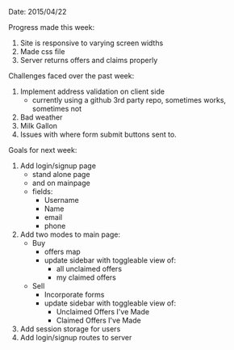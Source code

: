 Date: 2015/04/22

Progress made this week:
1. Site is responsive to varying screen widths
2. Made css file
3. Server returns offers and claims properly

Challenges faced over the past week:
1. Implement address validation on client side
    - currently using a github 3rd party repo, sometimes works, sometimes not
2. Bad weather
3. Milk Gallon
4. Issues with where form submit buttons sent to.

Goals for next week:
1. Add login/signup page
    - stand alone page
    - and on mainpage
    - fields:
        - Username
        - Name
        - email
        - phone
2. Add two modes to main page:
    - Buy
        - offers map
        - update sidebar with toggleable view of:
            - all unclaimed offers
            - my claimed offers
    - Sell
        - Incorporate forms
        - update sidebar with toggleable view of:
            - Unclaimed Offers I've Made
            - Claimed Offers I've Made
3. Add session storage for users
4. Add login/signup routes to server